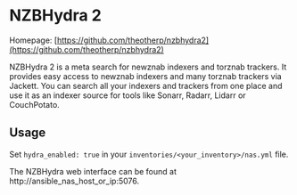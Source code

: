 # NZBHydra 2

Homepage: [https://github.com/theotherp/nzbhydra2](https://github.com/theotherp/nzbhydra2)

NZBHydra 2 is a meta search for newznab indexers and torznab trackers. It provides easy access to newznab indexers and many torznab trackers via Jackett. You can search all your indexers and trackers from one place and use it as an indexer source for tools like Sonarr, Radarr, Lidarr or CouchPotato.

## Usage

Set `hydra_enabled: true` in your `inventories/<your_inventory>/nas.yml` file.

The NZBHydra web interface can be found at http://ansible_nas_host_or_ip:5076.
